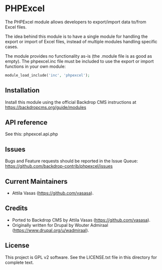 PHPExcel
========

The PHPExcel module allows developers to export/import data to/from Excel files.

The idea behind this module is to have a single module for handling the export or
import of Excel files, instead of multiple modules handling specific cases.

The module provides no functionality as-is (the .module file is as good as empty).
The phpexcel.inc file must be included to use the export or import functions
in your own module:
```php
module_load_include('inc', 'phpexcel');
```


Installation
------------

Install this module using the official Backdrop CMS instructions at
https://backdropcms.org/guide/modules


API reference
-------------

See this: phpexcel.api.php


Issues
------

Bugs and Feature requests should be reported in the Issue Queue:
https://github.com/backdrop-contrib/phpexcel/issues


Current Maintainers
-------------------

- Attila Vasas (https://github.com/vasasa).


Credits
-------

- Ported to Backdrop CMS by Attila Vasas (https://github.com/vasasa).
- Originally written for Drupal by Wouter Admiraal (https://www.drupal.org/u/wadmiraal).


License
-------

This project is GPL v2 software. See the LICENSE.txt file in this directory for
complete text.

